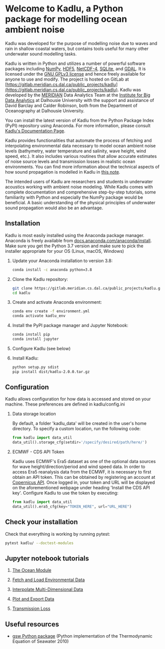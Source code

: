 # Welcome to Kadlu, a Python package for modelling ocean ambient noise

Kadlu was developed for the purpose of modelling noise due to waves and rain in shallow coastal 
waters, but contains tools useful for many other underwater sound modelling tasks.

Kadlu is written in Python and utilizes a number of powerful software packages 
including [NumPy](https://numpy.org/), [HDF5](https://www.hdfgroup.org/), 
[NetCDF-4](https://www.unidata.ucar.edu/software/netcdf/), 
[SQLite](https://www.sqlite.org/index.html), and [GDAL](https://www.gdal.org/).
It is licensed under the [GNU GPLv3 license](https://www.gnu.org/licenses/) 
and hence freely available for anyone to use and modify.
The project is hosted on GitLab at 
[https://gitlab.meridian.cs.dal.ca/public_projects/kadlu](https://gitlab.meridian.cs.dal.ca/public_projects/kadlu). 
Kadlu was developed by the [MERIDIAN](http://meridian.cs.dal.ca/) Data Analytics Team at the 
[Institute for Big Data Analytics](https://bigdata.cs.dal.ca/) at Dalhousie University with the 
support and assistance of David Barclay and Calder Robinson, both from the Department of Oceanography 
at Dalhousie University.

You can install the latest version of Kadlu from the Python Package Index (PyPI) repository using Anaconda. 
For more information, please consult [Kadlu's Documentation Page](https://docs.meridian.cs.dal.ca/kadlu/).

Kadlu provides functionalities that automate the process of fetching and interpolating 
environmental data necessary to model ocean ambient noise levels (bathymetry, water temperature 
and salinity, wave height, wind speed, etc.). It also includes various routines that allow 
accurate estimates of noise source levels and transmission losses in realistic ocean environments.
You can find more information about the technical aspects of how sound propagation is modelled in 
Kadlu in [this note](docs/_static/kadlu_sound_propagation_note.pdf).

The intended users of Kadlu are researchers and students in underwater acoustics working with ambient noise modeling. 
While Kadlu comes with complete documentation and comprehensive step-by-step tutorials, some familiarity with Python and 
especially the NumPy package would be beneficial. A basic understanding of 
the physical principles of underwater sound propagation would also be an advantage.


## Installation

Kadlu is most easily installed using the Anaconda package manager.
Anaconda is freely available from [docs.anaconda.com/anaconda/install](https://docs.anaconda.com/anaconda/install/). 
Make sure you get the Python 3.7 version and make sure to pick the installer appropriate for your OS (Linux, macOS, Windows) 

 1. Update your Anaconda installation to version 3.8:
    ```bash
    conda install -c anaconda python=3.8
    ``` 

 2. Clone the Kadlu repository:
    ```bash
    git clone https://gitlab.meridian.cs.dal.ca/public_projects/kadlu.git
    cd kadlu
    ```

 3. Create and activate Anaconda environment:
    ```bash
    conda env create -f environment.yml
    conda activate kadlu_env
    ```

 4. Install the PyPI package manager and Jupyter Notebook:
    ```bash
    conda install pip
    conda install jupyter
    ```

 5. Configure Kadlu (see below)

 6. Install Kadlu:
    ```bash
    python setup.py sdist
    pip install dist/kadlu-2.0.0.tar.gz
    ```


## Configuration

Kadlu allows configuration for how data is accessed and stored on your machine. These preferences are defined in kadlu/config.ini

 1. Data storage location

    By default, a folder 'kadlu_data' will be created in the user's home directory. To specify a custom location, run the following code:
    ```python
    from kadlu import data_util
    data_util().storage_cfg(setdir='/specify/desired/path/here/')
    ```

 2. ECMWF - CDS API Token

    Kadlu uses ECMWF's Era5 dataset as one of the optional data sources for wave height/direction/period and wind speed data.
    In order to access Era5 reanalysis data from the ECMWF, it is necessary to first obtain an API token.
    This can be obtained by registering an account at [Copernicus API](https://cds.climate.copernicus.eu/api-how-to). Once logged in, your token and URL will be displayed on the aforementioned webpage under heading 'Install the CDS API key'.
    Configure Kadlu to use the token by executing:
    ```python
    from kadlu import data_util
    data_util().era5_cfg(key="TOKEN_HERE", url="URL_HERE")
    ```


## Check your installation

Check that everything is working by running pytest:
```bash
pytest kadlu/ --doctest-modules
```


## Jupyter notebook tutorials

 1. [The Ocean Module](docs/source/tutorials/ocean_module_tutorial/ocean_module_tutorial.ipynb)

 2. [Fetch and Load Environmental Data](docs/source/tutorials/fetch_load_tutorial/fetch_load_tutorial.ipynb)

 3. [Interpolate Multi-Dimensional Data](docs/source/tutorials/interp_tutorial/interp_tutorial.ipynb)

 4. [Plot and Export Data](docs/source/tutorials/plot_export_tutorial/plot_export_tutorial.ipynb)

 5. [Transmission Loss](docs/source/tutorials/transm_loss_tutorial/transm_loss_tutorial.ipynb)


## Useful resources

 *  [gsw Python package](https://github.com/TEOS-10/GSW-Python) (Python implementation of the Thermodynamic Equation of Seawater 2010)
